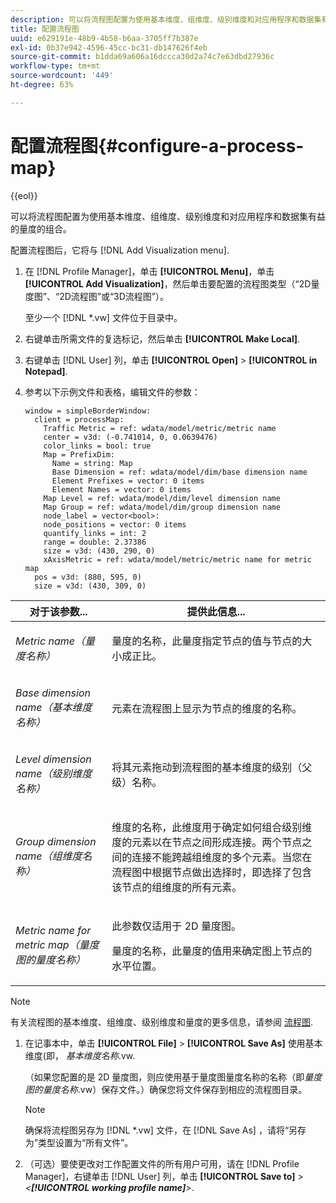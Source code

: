 ```yaml
---
description: 可以将流程图配置为使用基本维度、组维度、级别维度和对应用程序和数据集有益的量度的组合。
title: 配置流程图
uuid: e629191e-48b9-4b58-b6aa-3705ff7b387e
exl-id: 0b37e942-4596-45cc-bc31-db147626f4eb
source-git-commit: b1dda69a606a16dccca30d2a74c7e63dbd27936c
workflow-type: tm+mt
source-wordcount: '449'
ht-degree: 63%

---
```


# 配置流程图{#configure-a-process-map}

{{eol}}

可以将流程图配置为使用基本维度、组维度、级别维度和对应用程序和数据集有益的量度的组合。

配置流程图后，它将与 [!DNL Add Visualization menu].

1. 在 [!DNL Profile Manager]，单击 **[!UICONTROL Menu]**，单击 **[!UICONTROL Add Visualization]**，然后单击要配置的流程图类型（“2D量度图”、“2D流程图”或“3D流程图”）。

   至少一个 [!DNL *.vw] 文件位于目录中。

1. 右键单击所需文件的复选标记，然后单击 **[!UICONTROL Make Local]**.
1. 右键单击 [!DNL User] 列，单击 **[!UICONTROL Open]** > **[!UICONTROL in Notepad]**.
1. 参考以下示例文件和表格，编辑文件的参数：

   ```
   window = simpleBorderWindow: 
     client = processMap: 
       Traffic Metric = ref: wdata/model/metric/metric name
       center = v3d: (-0.741014, 0, 0.0639476)
       color_links = bool: true
       Map = PrefixDim: 
         Name = string: Map
         Base Dimension = ref: wdata/model/dim/base dimension name
         Element Prefixes = vector: 0 items
         Element Names = vector: 0 items
       Map Level = ref: wdata/model/dim/level dimension name
       Map Group = ref: wdata/model/dim/group dimension name
       node_label = vector<bool>: 
       node_positions = vector: 0 items
       quantify_links = int: 2
       range = double: 2.37386
       size = v3d: (430, 290, 0)
       xAxisMetric = ref: wdata/model/metric/metric name for metric map
     pos = v3d: (880, 595, 0)
     size = v3d: (430, 309, 0)
   ```

<table id="table_3F072DB1B68746C49DF9332718982EBE"> 
 <thead> 
  <tr> 
   <th colname="col1" class="entry"> 对于该参数... </th> 
   <th colname="col2" class="entry"> 提供此信息... </th> 
  </tr> 
 </thead>
 <tbody> 
  <tr> 
   <td colname="col1"> <p><i>Metric name（量度名称）</i> </p> </td> 
   <td colname="col2"> <p>量度的名称，此量度指定节点的值与节点的大小成正比。 </p> </td> 
  </tr> 
  <tr> 
   <td colname="col1"> <p><i>Base dimension name（基本维度名称）</i> </p> </td> 
   <td colname="col2"> <p>元素在流程图上显示为节点的维度的名称。 </p> </td> 
  </tr> 
  <tr> 
   <td colname="col1"> <p><i>Level dimension name（级别维度名称）</i> </p> </td> 
   <td colname="col2"> <p>将其元素拖动到流程图的基本维度的级别（父级）名称。 </p> </td> 
  </tr> 
  <tr> 
   <td colname="col1"> <p><i>Group dimension name（组维度名称）</i> </p> </td> 
   <td colname="col2"> <p>维度的名称，此维度用于确定如何组合级别维度的元素以在节点之间形成连接。两个节点之间的连接不能跨越组维度的多个元素。当您在流程图中根据节点做出选择时，即选择了包含该节点的组维度的所有元素。 </p> </td> 
  </tr> 
  <tr> 
   <td colname="col1"> <p><i>Metric name for metric map（量度图的量度名称）</i> </p> </td> 
   <td colname="col2"> <p>此参数仅适用于 2D 量度图。 </p> <p>量度的名称，此量度的值用来确定图上节点的水平位置。 </p> </td> 
  </tr> 
 </tbody> 
</table>

>[!NOTE]
>
>有关流程图的基本维度、组维度、级别维度和量度的更多信息，请参阅 [流程图](../../../home/c-get-started/c-analysis-vis/c-proc-maps/c-proc-maps.md#concept-880aee224404429785b733a4e80d275e).

1. 在记事本中，单击 **[!UICONTROL File]** > **[!UICONTROL Save As]** 使用基本维度(即， *基本维度名称*.vw.

   （如果您配置的是 2D 量度图，则应使用基于量度图量度名称的名称（即&#x200B;*量度图的量度名称*.vw）保存文件。）确保您将文件保存到相应的流程图目录。

   >[!NOTE]
   >
   >确保将流程图另存为 [!DNL *.vw] 文件，在 [!DNL Save As] ，请将“另存为”类型设置为“所有文件”。

1. （可选）要使更改对工作配置文件的所有用户可用，请在 [!DNL Profile Manager]，右键单击 [!DNL User] 列，单击 **[!UICONTROL Save to]** > *&lt;**[!UICONTROL working profile name]**>*.

